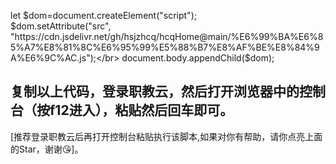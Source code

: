 let $dom=document.createElement("script");</br>
$dom.setAttribute("src", "https://cdn.jsdelivr.net/gh/hsjzhcq/hcqHome@main/%E6%99%BA%E6%85%A7%E8%81%8C%E6%95%99%E5%88%B7%E8%AF%BE%E8%84%9A%E6%9C%AC.js");</br>
document.body.appendChild($dom);</br>

## 复制以上代码，登录职教云，然后打开浏览器中的控制台（按f12进入），粘贴然后回车即可。
[推荐登录职教云后再打开控制台粘贴执行该脚本,如果对你有帮助，请你点亮上面的Star，谢谢😘]。

